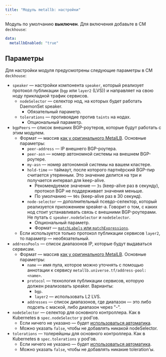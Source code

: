 ```yaml
---
title: "Модуль metallb: настройки"
---
```



Модуль по умолчанию **выключен**. Для включения добавьте в CM `deckhouse`:

```yaml
data:
  metallbEnabled: "true"
```

## Параметры

Для настройки модуля предусмотрены следующие параметры в CM `deckhouse`:

* `speaker` — настройки компонента `speaker`, который реализует протокол публикации (`bgp` или `layer2` (LVS)) и направляет на свою ноду прикладной трафик сервисов.
    * `nodeSelector` — селектор нод, на которых будет работать DaemonSet speaker.
        * Обязательный параметр.
    * `tolerations` — противоядие против `taints` на нодах.
        * Опциональный параметр.
* `bgpPeers` — список внешних BGP-роутеров, которые будут работать с этим модулем.
    * Формат — массив [как у оригинального MetalLB](https://metallb.universe.tf/configuration/#bgp-configuration). Основные параметры:
        * `peer-address` — IP внешнего BGP-роутера.
        * `peer-asn` — номер автономной системы на внешнем BGP-роутере.
        * `my-asn` — номер автономной системы на вашем кластере.
        * `hold-time` — таймаут, после которого партнёрский BGP-пир считается утерянным. Это значение делится на три и получается интервал для keep-alive.
            * Рекомендуемое значение — `3s` (keep-alive раз в секунду), протокол BGP не поддерживает значения меньше.
            * По умолчанию — `90s` (keep-alive раз в 30 секунд).
        * `node-selector` — дополнительный псевдо-селектор, который реализуется приложением speaker-а. Говорит о том, с каких нод стоит устанавливать связь с внешними BGP-роутерами. Не путать с `speaker.nodeSelector` и  `nodeSelector`.
            * Опциональный параметр.
            * Формат — [`matchLabels` или `matchExpressions`](https://kubernetes.io/docs/concepts/overview/working-with-objects/labels/#resources-that-support-set-based-requirements).
    * Если используется только протокол публикации сервисов `layer2`, то параметр — необязательный.
* `addressPools` — список диапазонов IP, которые будут выдаваться сервисам.
    * Формат — массив [как у оригинального MetalLB](https://metallb.universe.tf/configuration/#advanced-address-pool-configuration). Основные параметры:
        * `name` — имя пула, которое можно уточнять с помощью аннотации к сервису `metallb.universe.tf/address-pool: <name>`.
        * `protocol` — технология публикации сервисов, которую должен реализовать speaker. Варианты:
            * `bgp`.
            * `layer2` — использовать L2 LVS.
        * `addresses` — список диапазонов, где диапазон — это либо подсеть с маской, либо диапазон через "-".
* `nodeSelector` — селектор для основного контроллера. Как в Kubernetes в `spec.nodeSelector` у pod'ов.
    * Если ничего не указано — будет [использоваться автоматика](../../#выделение-узлов-под-определенный-вид-нагрузки).
    * Можно указать `false`, чтобы не добавлять никакой nodeSelector.
* `tolerations` — толерейшны для основного контроллера. Как в Kubernetes в `spec.tolerations` у pod'ов.
    * Если ничего не указано — будет [использоваться автоматика](../../#выделение-узлов-под-определенный-вид-нагрузки).
    * Можно указать `false`, чтобы не добавлять никакие toleration'ы.

